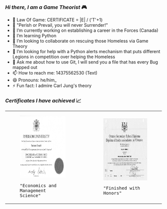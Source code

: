 ### _Hi there, I am a Game Theorist_ :video_game:  
- :volcano: Law Of Game: CERTIFICATE = |E| / ('T'+1)
- :scroll: "Perish or Prevail, you will never Surrender!"
- 🔭 I’m currently working on establishing a career in the Forces (Canada)
- 🌱 I’m learning Python
- 👯 I’m looking to collaborate on rescuing those Homeless via Game Theory
- 🤔 I’m looking for help with a Python alerts mechanism that puts different Legions in competition over helping the Homeless
- 💬 Ask me about how to use Git, I will send you a file that has every Bug mapped out
- 📫 How to reach me: 14375562530 (Text)
- 😄 Pronouns: he/him_
- ⚡ Fun fact: I admire Carl Jung's theory
<!--
- Certificates are also known as Maqamat in Spirituality_
- Certificates confer Power_
- |E| represents Money you have_
- The denominator 'T'+1 represents your Age_
- By CERTIFICATE we imply PUBLICLY SHARED Certificate, as Frequency (RHS of the Equation) 
means Communication: the most important thing in War:- particularly since a Singularity 
can easily outmaneuver a Multiplicity if the messages reaches it in time_
- Magnitude means the Constancy or Mark one obtains in attaining the Certificate - it is 
dependent on one's PRACTICE / REPETITION_
- The LHS and RHS of the LOG Equation represent the two Wings of the Eagle: splitting Work between your passion for (study/exhibit of your) Certificates (Maqamat) to a half 
hour AND making Money as fast as possible in the remaining half hour_ 
in  
- The LOG Equation means: Magnitude Of Effort Exerted in The Least Amount Of Time_
-->

### _Certificates I have achieved_ :chart_with_upwards_trend:

<table>
    <tr>
        <td>
            <div>
            <kbd>
            <figure>
            <img alt="Bachelor Of Commerce (Honors) in Economics and Management Science from Ryerson University (TMU)]" src="https://github.com/salmanshuaib/salmanshuaib/blob/main/certs/Ryerson%20Univesity%20-%20BComm%20(Hons).JPG"  width="300" height="200"/>
            <p>"Economics and Management Science"</p>
            </figure>
            </kbd>
            </div>
        </td>
        <td></td>
        <td></td>
        <td>
            <div>
            <kbd>
            <figure>
            <img alt="Ontario Secondary School Diploma" src="https://github.com/salmanshuaib/salmanshuaib/blob/main/certs/OSSD.JPG"  width="300" height="200"/>
            <p>"Finished with Honors"</p>
            </figure>
            </kbd>
            </div>
        </td>
    </tr>
    
    
</table>
